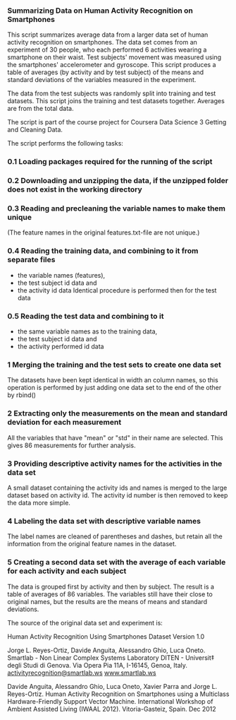 ### Summarizing Data on Human Activity Recognition on Smartphones

This script summarizes average data from a larger data set of human activity recognition on smartphones. The data set comes from an experiment of 30 people, who each performed 6 activities wearing a smartphone on their waist. Test subjects' movement was measured using the smartphones' accelerometer and gyroscope. This script produces a table of averages (by activity and by test subject) of the means and standard deviations of the variables measured in the experiment.

The data from the test subjects was randomly split into training and test datasets. This script joins the training and test datasets together. Averages are from the total data. 

The script is part of the course project for Coursera Data Science 3 Getting and Cleaning Data.

The script performs the following tasks:
### 0.1 Loading packages required for the running of the script
### 0.2 Downloading and unzipping the data, if the unzipped folder does not exist in the working directory
### 0.3 Reading and precleaning the variable names to make them unique
(The feature names in the original features.txt-file are not unique.)
### 0.4 Reading the training data, and combining to it from separate files
* the variable names (features), 
* the test subject id data and 
* the activity id data
Identical procedure is performed then for the test data
### 0.5 Reading the test data and combining to it 
* the same variable names as to the training data, 
* the test subject id data and 
* the activity performed id data
### 1 Merging the training and the test sets to create one data set
The datasets have been kept identical in width an column names, so this operation is performed by just adding one data set to the end of the other by rbind()
### 2 Extracting only the measurements on the mean and standard deviation for each measurement
All the variables that have "mean" or "std" in their name are selected. 
This gives 86 measurements for further analysis. 
### 3 Providing descriptive activity names for the activities in the data set
A small dataset containing the activity ids and names is merged to the large dataset based on activity id. The activity id number is then removed to keep the data more simple.
### 4 Labeling the data set with descriptive variable names
The label names are cleaned of parentheses and dashes, but retain all the information from the original feature names in the dataset.
### 5 Creating a second data set with the average of each variable for each activity and each subject
The data is grouped first by activity and then by subject. The result is a table of averages of 86 variables. The variables still have their close to original names, but the results are the means of means and standard deviations.


The source of the original data set and experiment is:

Human Activity Recognition Using Smartphones Dataset
Version 1.0

Jorge L. Reyes-Ortiz, Davide Anguita, Alessandro Ghio, Luca Oneto.
Smartlab - Non Linear Complex Systems Laboratory
DITEN - Universit‡ degli Studi di Genova.
Via Opera Pia 11A, I-16145, Genoa, Italy.
activityrecognition@smartlab.ws
www.smartlab.ws

Davide Anguita, Alessandro Ghio, Luca Oneto, Xavier Parra and Jorge L. Reyes-Ortiz. Human Activity Recognition on Smartphones using a Multiclass Hardware-Friendly Support Vector Machine. International Workshop of Ambient Assisted Living (IWAAL 2012). Vitoria-Gasteiz, Spain. Dec 2012



